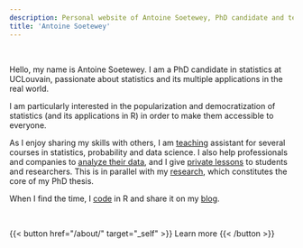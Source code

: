 ```yaml
---
description: Personal website of Antoine Soetewey, PhD candidate and teaching assistant in statistics at UCLouvain
title: 'Antoine Soetewey'
---
```


<br>


Hello, my name is Antoine Soetewey. I am a PhD candidate in statistics at UCLouvain, passionate about statistics and its multiple applications in the real world.

I am particularly interested in the popularization and democratization of statistics (and its applications in R) in order to make them accessible to everyone.

As I enjoy sharing my skills with others, I am [teaching](/teaching/) assistant for several courses in statistics, probability and data science. I also help professionals and companies to [analyze their data](https://datanalyze.be/), and I give [private lessons](https://easystat.be/) to students and researchers. This is in parallel with my [research](/research/), which constitutes the core of my PhD thesis.

When I find the time, I [code](/software/) in R and share it on my [blog](https://statsandr.com/).

<br>

{{< button href="/about/" target="_self" >}}
Learn more
{{< /button >}}
